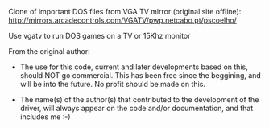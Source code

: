 Clone of important DOS files from VGA TV mirror (original site offline):
http://mirrors.arcadecontrols.com/VGATV/pwp.netcabo.pt/pscoelho/

Use vgatv to run DOS games on a TV or 15Khz monitor

From the original author:
  - The use for this code, current and later developments based on this, should NOT go commercial. This has been free since the beggining, and will be into the future. No profit should be made on this.

  - The name(s) of the author(s) that contributed to the development of the driver, will always appear on the code and/or documentation, and that includes me :-)
